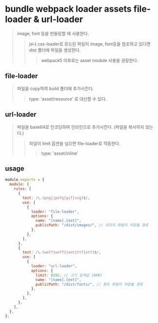 # bundle webpack loader assets file-loader & url-loader

> image, font 등을 번들링할 때 사용한다.
>
> > js나 css-loader로 로드된 파일이 image, font등을 참조하고 있다면 dist 폴더에 파일을 생성한다.
> >
> > > webpack5 이후로는 asset module 사용을 권장한다.

## file-loader

> 파일을 copy하여 build 폴더에 추가시킨다.
>
> > type: 'asset/resource' 로 대신할 수 있다.

## url-loader

> 파일을 base64로 인코딩하여 인라인으로 추가시킨다. (파일을 복사하지 않는다.)
>
> > 파일이 limit 옵션을 넘으면 file-loader로 작동한다.
> >
> > > type: 'asset/inline'

## usage

```js
module.exports = {
  module: {
    rules: [
      {
        test: /\.(png|jpe?g|gif|svg)$/,
        use: [
          {
            loader: "file-loader",
            options: {
              name: "[name].[ext]",
              publicPath: "/dist/images/", // 이미지 파일이 저장될 경로
            },
          },
        ],
      },
      {
        test: /\.(woff|woff2|eot|ttf|otf)$/,
        use: [
          {
            loader: "url-loader",
            options: {
              limit: 8192, // 크기 임계값 (8KB)
              name: "[name].[ext]",
              publicPath: "/dist/fonts/", // 폰트 파일이 저장될 경로
            },
          },
        ],
      },
    ],
  },
};
```
